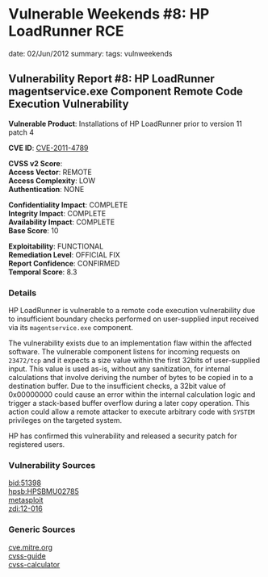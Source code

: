Vulnerable Weekends #8: HP LoadRunner RCE
=========================================
date: 02/Jun/2012
summary:
tags: vulnweekends

## Vulnerability Report #8: HP LoadRunner magentservice.exe Component Remote Code Execution Vulnerability

**Vulnerable Product**: Installations of HP LoadRunner prior to version 11 patch 4

**CVE ID**: [CVE-2011-4789](http://cve.mitre.org/cgi-bin/cvename.cgi?name=CVE-2011-4789)

**CVSS v2 Score**:  
**Access Vector**: REMOTE  
**Access Complexity**: LOW  
**Authentication**: NONE  

**Confidentiality Impact**: COMPLETE  
**Integrity Impact**: COMPLETE  
**Availability Impact**: COMPLETE  
**Base Score**: 10  

**Exploitability**: FUNCTIONAL  
**Remediation Level**: OFFICIAL FIX  
**Report Confidence**: CONFIRMED  
**Temporal Score**: 8.3  

### Details
HP LoadRunner is vulnerable to a remote code execution vulnerability due to insufficient boundary checks performed on user-supplied input received via its `magentservice.exe` component.

The vulnerability exists due to an implementation flaw within the affected software. The vulnerable component listens for incoming requests on `23472/tcp` and it expects a size value within the first 32bits of user-supplied input. This value is used as-is, without any sanitization, for internal calculations that involve deriving the number of bytes to be copied in to a destination buffer. Due to the insufficient checks, a 32bit value of 0x00000000 could cause an error within the internal calculation logic and trigger a stack-based buffer overflow during a later copy operation. This action could allow a remote attacker to execute arbitrary code with `SYSTEM` privileges on the targeted system.

HP has confirmed this vulnerability and released a security patch for registered users.

### Vulnerability Sources
[bid:51398](http://www.securityfocus.com/bid/51398/)  
[hpsb:HPSBMU02785](https://h20565.www2.hp.com/portal/site/hpsc/public/kb/docDisplay?docId=emr_na-c03216705&ac.admitted=1338640006393.876444892.492883150)  
[metasploit](http://www.metasploit.com/modules/exploit/windows/misc/hp_magentservice)  
[zdi:12-016](http://www.zerodayinitiative.com/advisories/ZDI-12-016/)  

### Generic Sources
[cve.mitre.org](http://cve.mitre.org)  
[cvss-guide](http://www.first.org/cvss/cvss-guide.html)  
[cvss-calculator](http://nvd.nist.gov/cvss.cfm?calculator&adv&version=2)  
